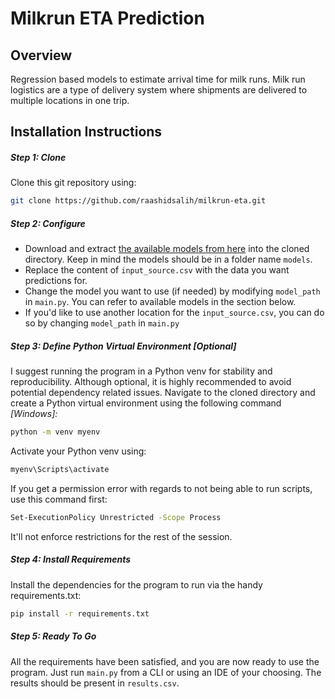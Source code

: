 ﻿# Milkrun ETA Prediction
## Overview
Regression based models to estimate arrival time for milk runs. Milk run logistics are a type of delivery system where shipments are delivered to multiple locations in one trip.

## Installation Instructions
##### Step 1: Clone
Clone this git repository using:
```bash
git clone https://github.com/raashidsalih/milkrun-eta.git
```

##### Step 2: Configure
- Download and extract [the available models from here](https://drive.google.com/file/d/1MrHUgbH4Bbd8Wkb6weYPDWQ4wci4fErG/view?usp=sharing) into the cloned directory. Keep in mind the models should be in a folder name ```models```.
- Replace the content of ```input_source.csv``` with the data you want predictions for.
- Change the model you want to use (if needed) by modifying ```model_path``` in ```main.py```. You can refer to available models in the section below.
- If you'd like to use another location for the ```input_source.csv```, you can do so by changing ```model_path``` in ```main.py```

##### Step 3: Define Python Virtual Environment [Optional]
I suggest running the program in a Python venv for stability and reproducibility. Although optional, it is highly recommended to avoid potential dependency related issues. Navigate to the cloned directory and create a Python virtual environment using the following command *[Windows]:*
```bash
python -m venv myenv
```
Activate your Python venv using:
```bash
myenv\Scripts\activate
```
If you get a permission error with regards to not being able to run scripts, use this command first:
```bash
Set-ExecutionPolicy Unrestricted -Scope Process
```
It'll not enforce restrictions for the rest of the session.

##### Step 4: Install Requirements
Install the dependencies for the program to run via the handy requirements.txt:
```bash
pip install -r requirements.txt
```

##### Step 5: Ready To Go
All the requirements have been satisfied, and you are now ready to use the program. Just run ```main.py``` from a CLI or using an IDE of your choosing. The results should be present in ```results.csv```.


